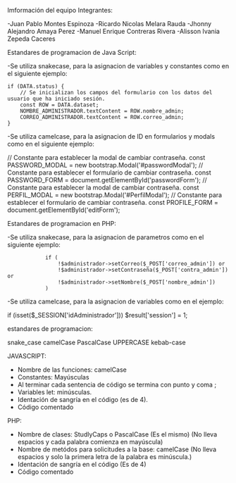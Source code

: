 ﻿Imformación del equipo
Integrantes:

-Juan Pablo Montes Espinoza
-Ricardo Nicolas Melara Rauda
-Jhonny Alejandro Amaya Perez
-Manuel Enrique Contreras Rivera
-Alisson Ivania Zepeda Caceres

Estandares de programacion de Java Script:

-Se utiliza snakecase, para la asignacion de variables y constantes
como en el siguiente ejemplo:

    if (DATA.status) {
        // Se inicializan los campos del formulario con los datos del usuario que ha iniciado sesión.
        const ROW = DATA.dataset;
        NOMBRE_ADMINISTRADOR.textContent = ROW.nombre_admin;
        CORREO_ADMINISTRADOR.textContent = ROW.correo_admin;
    } 

-Se utiliza camelcase, para la asignacion de ID en formularios y modals
como en el siguiente ejemplo:

// Constante para establecer la modal de cambiar contraseña.
const PASSWORD_MODAL = new bootstrap.Modal('#passwordModal');
// Constante para establecer el formulario de cambiar contraseña.
const PASSWORD_FORM = document.getElementById('passwordForm');
// Constante para establecer la modal de cambiar contraseña.
const PERFIL_MODAL = new bootstrap.Modal('#PerfilModal');
// Constante para establecer el formulario de cambiar contraseña.
const PROFILE_FORM = document.getElementById('editForm');


Estandares de programacion en PHP:

-Se utiliza snakecase, para la asignacion de parametros 
como en el siguiente ejemplo:

                if (
                    !$administrador->setCorreo($_POST['correo_admin']) or
                    !$administrador->setContraseña($_POST['contra_admin']) or
                    !$administrador->setNombre($_POST['nombre_admin'])
                )

-Se utiliza camelcase, para la asignacion de variables 
como en el ejemplo:

if (isset($_SESSION['idAdministrador'])) 
        $result['session'] = 1;


estandares de programacion:

snake_case
camelCase
PascalCase
UPPERCASE
kebab-case


JAVASCRIPT:

- Nombre de las funciones: camelCase
- Constantes: Mayúsculas
- Al terminar cada sentencia de código se termina con punto y coma ;
- Variables let: minúsculas.
- Identación de sangría en el código (es de 4).
- Código comentado

PHP:

- Nombre de clases: StudlyCaps o PascalCase (Es el mismo) 
(No lleva espacios y cada palabra comienza en mayúscula)
- Nombre de metódos para solicitudes a la base: camelCase 
(No lleva espacios y solo la primera letra de la palabra es minúscula.)
- Identación de sangría en el código (Es de 4)
- Código comentado








